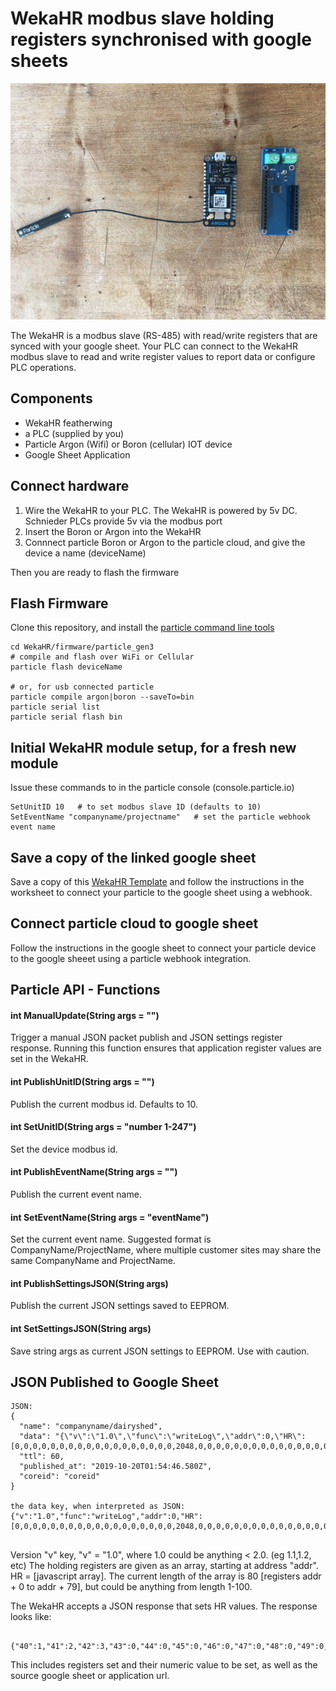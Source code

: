 # WekaHR modbus slave holding registers synchronised with google sheets

![WekaHR](WekaHR.jpg)

The WekaHR is a modbus slave (RS-485) with read/write registers that are synced with your google sheet. Your PLC can connect to the WekaHR modbus slave to read and write register values to report data or configure PLC operations.

## Components

* WekaHR featherwing
* a PLC (supplied by you)
* Particle Argon (Wifi) or Boron (cellular) IOT device
* Google Sheet Application

## Connect hardware

1. Wire the WekaHR to your PLC.  The WekaHR is powered by 5v DC. Schnieder PLCs provide 5v via the modbus port
2. Insert the Boron or Argon into the WekaHR
3. Connnect particle Boron or Argon to the particle cloud, and give the device a name (deviceName)

Then you are ready to flash the firmware

## Flash Firmware

Clone this repository, and install the [particle command line tools](https://docs.particle.io/tutorials/developer-tools/cli/)

```
cd WekaHR/firmware/particle_gen3
# compile and flash over WiFi or Cellular
particle flash deviceName 

# or, for usb connected particle
particle compile argon|boron --saveTo=bin
particle serial list
particle serial flash bin
```

## Initial WekaHR module setup, for a fresh new module

Issue these commands to in the particle console (console.particle.io)
```
SetUnitID 10   # to set modbus slave ID (defaults to 10)
SetEventName "companyname/projectname"   # set the particle webhook event name

```

## Save a copy of the linked google sheet

Save a copy of this [WekaHR Template](https://docs.google.com/spreadsheets/d/1dsoAosavrSCt88q0tjWTA6WfT7lwxBgexuUGqGGjWAQ/copy?usp=sharing) and follow the instructions in the worksheet to connect your particle to the google sheet using a webhook.

## Connect particle cloud to google sheet

Follow the instructions in the google sheet to connect your particle device to the google sheeet using a particle webhook integration.


## Particle API - Functions

#### int ManualUpdate(String args = "")

Trigger a manual JSON packet publish and JSON settings register response.  Running this function ensures that application register values are set in the WekaHR.

#### int PublishUnitID(String args = "")

Publish the current modbus id. Defaults to 10.

#### int SetUnitID(String args = "number 1-247")

Set the device modbus id.

#### int PublishEventName(String args = "")

Publish the current event name.

#### int SetEventName(String args = "eventName")

Set the current event name.  Suggested format is CompanyName/ProjectName, where multiple customer sites may share the same CompanyName and ProjectName.

#### int PublishSettingsJSON(String args)

Publish the current JSON settings saved to EEPROM.  

#### int SetSettingsJSON(String args)

Save string args as current JSON settings to EEPROM.  Use with caution.

## JSON Published to Google Sheet

```
JSON:
{
  "name": "companyname/dairyshed",
  "data": "{\"v\":\"1.0\",\"func\":\"writeLog\",\"addr\":0,\"HR\":[0,0,0,0,0,0,0,0,0,0,0,0,0,0,0,0,0,0,2048,0,0,0,0,0,0,0,0,0,0,0,0,0,0,0,0,0,0,0,0,0,0,0,0,0,0,0,0,0,0,0,0,0,0,0,0,0,0,0,0,0,0,0,0,0,0,0,0,0,0,0,0,0,0,0,0,0,0,0,0,0]}",
  "ttl": 60,
  "published_at": "2019-10-20T01:54:46.580Z",
  "coreid": "coreid"
}

the data key, when interpreted as JSON:
{"v":"1.0","func":"writeLog","addr":0,"HR":[0,0,0,0,0,0,0,0,0,0,0,0,0,0,0,0,0,0,2048,0,0,0,0,0,0,0,0,0,0,0,0,0,0,0,0,0,0,0,0,0,0,0,0,0,0,0,0,0,0,0,0,0,0,0,0,0,0,0,0,0,0,0,0,0,0,0,0,0,0,0,0,0,0,0,0,0,0,0,0,0]}


```

Version "v" key, "v" = "1.0", where 1.0 could be anything < 2.0.  (eg 1.1,1.2, etc)
The holding registers are given as an array, starting at address "addr".
HR = [javascript array].  The current length of the array is 80 [registers addr + 0 to addr + 79], but could be anything from length 1-100.

The WekaHR accepts a JSON response that sets HR values.  The response looks like:

```

{"40":1,"41":2,"42":3,"43":0,"44":0,"45":0,"46":0,"47":0,"48":0,"49":0,"50":0,"51":0,"52":0,"53":0,"54":0,"55":0,"56":0,"57":0,"58":0,"59":0,"60":0,"61":0,"62":0,"63":0,"64":0,"65":0,"66":0,"67":0,"68":0,"69":0,"70":0,"71":0,"72":0,"73":0,"74":0,"75":0,"76":0,"77":0,"78":0,"79":12,"sheet":"https://docs.google.com/a/xxx.xxx.xxx/spreadsheets/d/yyyyyyyyyyyyyyyyyyyyyyyyyyyyyyyyyyyyyyyy/edit","row":38}

```

This includes registers set and their numeric value to be set, as well as the source google sheet or application url.


